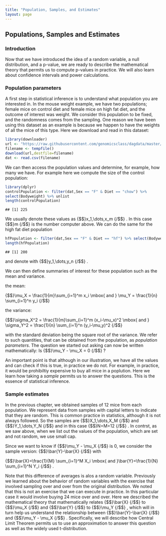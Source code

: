 ```yaml
--- 
title: "Population, Samples, and Estimates" 
layout: page 
--- 
```



## Populations, Samples and Estimates 

### Introduction 

Now that we have introduced the idea of a random variable, a null distribution, and a p-value, we are ready to describe the mathematical theory that permits us to compute p-values in practice. We will also learn about confidence intervals and power calculations. 

### Population parameters 

A first step in statistical inference is to understand what population you are interested in. In the mouse weight example, we have two populations; female mice on control diet and female mice on high fat diet, and the outcome of interest was weight. We consider this population to be fixed, and the randomness comes from the sampling. One reason we have been using this dataset as an example is because we happen to have the weights of all the mice of this type. Here we download and read in this dataset: 


```r 
library(downloader) 
url <- "https://raw.githubusercontent.com/genomicsclass/dagdata/master/inst/extdata/mice_pheno.csv" 
filename <- tempfile() 
download(url,destfile=filename) 
dat <- read.csv(filename) 
``` 

We can then access the population values and determine, for example, how many we have. For example here we compute the size of the control population: 


```r 
library(dplyr) 
controlPopulation <- filter(dat,Sex == "F" & Diet == "chow") %>% 
select(Bodyweight) %>% unlist 
length(controlPopulation) 
``` 

``` 
## [1] 225 
``` 

We usually denote these values as {$$}x_1,\dots,x_m {/$$} . In this case {$$}m {/$$} is the number computer above. We can do the same for the high fat diet population 


```r 
hfPopulation <- filter(dat,Sex == "F" & Diet == "hf") %>% select(Bodyweight) %>% unlist 
length(hfPopulation) 
``` 

``` 
## [1] 200 
``` 

and denote with {$$}y_1,\dots,y_n {/$$} . 

We can then define summaries of interest for these population such as the mean and variance. 

the mean: 

{$$}\mu_X = \frac{1}{m}\sum_{i=1}^m x_i \mbox{ and } \mu_Y = \frac{1}{n} \sum_{i=1}^n y_i {/$$} 

the variance: 

{$$}\sigma_X^2 = \frac{1}{m}\sum_{i=1}^m (x_i-\mu_x)^2 \mbox{ and } \sigma_Y^2 = \frac{1}{n} \sum_{i=1}^n (y_i-\mu_y)^2 {/$$} 

with the standard deviation being the square root of the variance. We refer to such quantities, that can be obtained from the population, as _population parameters_. The question we started out asking can now be written mathematically: Is {$$}\mu_Y - \mu_X = 0 {/$$} ? 

An important point is that although in our illustration, we have all the values and can check if this is true, in practice we do not. For example, in practice, it would be prohibiltiy expensive to buy all mice in a poplution. Here we learn how taking a _sample_ permits us to answer the questions. This is the essence of statistical inference. 

### Sample estimates 

In the previous chapter, we obtained samples of 12 mice from each population. We represent data from samples with capital letters to indicate that they are random. 
This is common practice in statistics, although it is not always followed. So the samples are {$$}X_1,\dots,X_M {/$$} and {$$}Y_1,\dots,Y_N {/$$} and in this case {$$}N=M=12 {/$$} . In contrst, as we saw above, when we list out the values of the population, which are set and not random, we use small cap. 

Since we want to know if {$$}\mu_Y - \mu_X {/$$} is 0, we consider the sample version: {$$}\bar{Y}-\bar{X} {/$$} with 

{$$}\bar{X}=\frac{1}{M} \sum_{i=1}^M X_i \mbox{ and }\bar{Y}=\frac{1}{N} \sum_{i=1}^N Y_i {/$$} . 

Note that this difference of averages is alos a random variable. Previously we learned about the behavior of random variables with the exercise that involved sampling over and over from the original distribution. We noted that this is not an exercise that we can execute in practice. In this particular case it would involve buying 24 mice over and over. Here we described the mathematical theory that mathematically relates {$$}\bar{X} {/$$} to {$$}\mu_X {/$$} and {$$}\bar{Y} {/$$} to {$$}\mu_Y {/$$} , which will in turn help us understand the relationship between {$$}\bar{Y}-\bar{X} {/$$} and {$$}\mu_Y - \mu_X {/$$} . Specifically, we will describe how Central Limit Theorem permits us to use an approximation to answer this question as well as the widely used t-distribution. 
